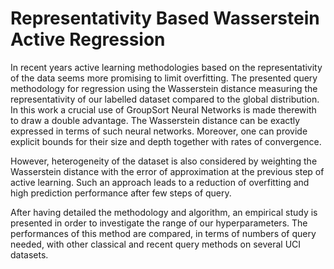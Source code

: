 # Representativity Based Wasserstein Active Regression

In recent years active learning methodologies based on the representativity of the data seems more promising to limit overfitting. The presented query methodology for regression using the Wasserstein distance measuring the representativity of our labelled dataset compared to the global distribution. In this work a crucial use of GroupSort Neural Networks is made therewith to draw a double advantage. The Wasserstein distance can be exactly expressed in terms of such neural networks. Moreover, one can provide explicit bounds for their size and depth together with rates of convergence.

However, heterogeneity of the dataset is also considered by weighting the Wasserstein distance with the error of approximation at the previous step of active learning. Such an approach leads to a reduction of overfitting and high prediction performance after few steps of query.

After having detailed the methodology and algorithm, an empirical study is presented in order to investigate the range of our hyperparameters. The performances of this method are compared, in terms of numbers of query needed, with other classical and recent query methods on several UCI datasets.
